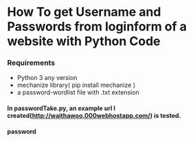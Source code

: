 # How To get Username and Passwords from loginform of a website with Python Code

### Requirements
- Python 3 any version
- mechanize library( pip install mechanize )
- a password-wordlist file with .txt extension

#### In passwordTake.py, an example url I created(http://waithawoo.000webhostapp.com/) is tested.
#### password
